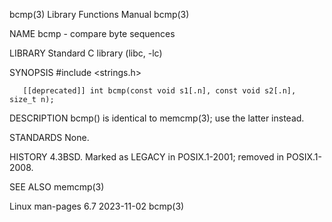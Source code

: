 bcmp(3)								   Library Functions Manual							       bcmp(3)

NAME
       bcmp - compare byte sequences

LIBRARY
       Standard C library (libc, -lc)

SYNOPSIS
       #include <strings.h>

       [[deprecated]] int bcmp(const void s1[.n], const void s2[.n], size_t n);

DESCRIPTION
       bcmp() is identical to memcmp(3); use the latter instead.

STANDARDS
       None.

HISTORY
       4.3BSD.	Marked as LEGACY in POSIX.1-2001; removed in POSIX.1-2008.

SEE ALSO
       memcmp(3)

Linux man-pages 6.7							  2023-11-02								       bcmp(3)

